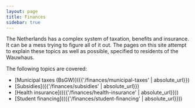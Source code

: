 ```yaml
---
layout: page
title: Finances
sidebar: true
---
```


The Netherlands has a complex system of taxation, benefits and insurance. It can be a mess trying to figure all of it out. The pages on this site attempt to explain these topics as well as possible, specified to residents of the Wauwhaus.

The following topics are covered:

- [Municipal taxes (BsGW)]({{'/finances/municipal-taxes' | absolute_url}})
- [Subsidies]({{'/finances/subsidies' | absolute_url}})
- [Health insurance](({{'/finances/health-insurance' | absolute_url}}))
- [Student financing](({{'/finances/student-financing' | absolute_url}}))